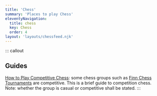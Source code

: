 ```yaml
---
title: 'Chess'
summary: 'Places to play Chess'
eleventyNavigation:
  title: chess
  key: Chess
  order: 4
layout: 'layouts/chessfeed.njk'
---
```


::: callout

## Guides

[How to Play Competitive Chess](/how%20to%20pla%20competitive%20chess/): some chess groups such as [Finn Chess Tournaments](/finnchess) are competitive. This is a brief guide to competition chess. Note: whether the group is casual or competitive shall be stated.
:::